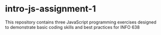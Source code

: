 # intro-js-assignment-1
This repository contains three JavaScript programming exercises designed to demonstrate basic coding skills and best practices for INFO 638

